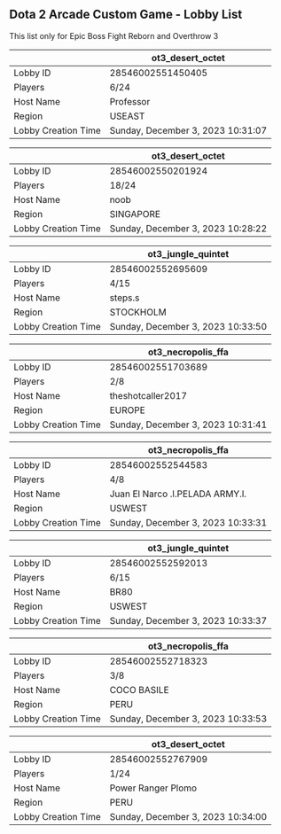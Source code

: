 ## Dota 2 Arcade Custom Game - Lobby List

This list only for Epic Boss Fight Reborn and Overthrow 3

|  | ot3_desert_octet |
| ------ | ------ |
| Lobby ID | 28546002551450405 |
| Players | 6/24 |
| Host Name | Professor |
| Region | USEAST |
| Lobby Creation Time | Sunday, December 3, 2023 10:31:07 |


|  | ot3_desert_octet |
| ------ | ------ |
| Lobby ID | 28546002550201924 |
| Players | 18/24 |
| Host Name | noob |
| Region | SINGAPORE |
| Lobby Creation Time | Sunday, December 3, 2023 10:28:22 |


|  | ot3_jungle_quintet |
| ------ | ------ |
| Lobby ID | 28546002552695609 |
| Players | 4/15 |
| Host Name | steps.s |
| Region | STOCKHOLM |
| Lobby Creation Time | Sunday, December 3, 2023 10:33:50 |


|  | ot3_necropolis_ffa |
| ------ | ------ |
| Lobby ID | 28546002551703689 |
| Players | 2/8 |
| Host Name | theshotcaller2017 |
| Region | EUROPE |
| Lobby Creation Time | Sunday, December 3, 2023 10:31:41 |


|  | ot3_necropolis_ffa |
| ------ | ------ |
| Lobby ID | 28546002552544583 |
| Players | 4/8 |
| Host Name | Juan El Narco .l.PELADA ARMY.l. |
| Region | USWEST |
| Lobby Creation Time | Sunday, December 3, 2023 10:33:31 |


|  | ot3_jungle_quintet |
| ------ | ------ |
| Lobby ID | 28546002552592013 |
| Players | 6/15 |
| Host Name | BR80 |
| Region | USWEST |
| Lobby Creation Time | Sunday, December 3, 2023 10:33:37 |


|  | ot3_necropolis_ffa |
| ------ | ------ |
| Lobby ID | 28546002552718323 |
| Players | 3/8 |
| Host Name | COCO BASILE |
| Region | PERU |
| Lobby Creation Time | Sunday, December 3, 2023 10:33:53 |


|  | ot3_desert_octet |
| ------ | ------ |
| Lobby ID | 28546002552767909 |
| Players | 1/24 |
| Host Name | Power Ranger Plomo |
| Region | PERU |
| Lobby Creation Time | Sunday, December 3, 2023 10:34:00 |


